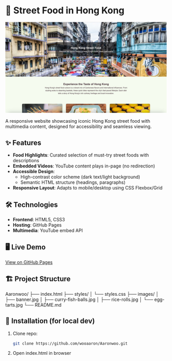 # 🍢 Street Food in Hong Kong  

![Project Preview](screenshots/preview.jpg) 

A responsive website showcasing iconic Hong Kong street food with multimedia content, designed for accessibility and seamless viewing.

## ✨ Features
- **Food Highlights**: Curated selection of must-try street foods with descriptions
- **Embedded Videos**: YouTube content plays in-page (no redirection)
- **Accessible Design**:
  - High-contrast color scheme (dark text/light background)
  - Semantic HTML structure (headings, paragraphs)
- **Responsive Layout**: Adapts to mobile/desktop using CSS Flexbox/Grid

## 🛠️ Technologies
- **Frontend**: HTML5, CSS3
- **Hosting**: GitHub Pages
- **Multimedia**: YouTube embed API

## 🖥️ Live Demo
[View on GitHub Pages](https://wooaaron.github.io/Aaronwoo/) 

## 🏗️ Project Structure
Aaronwoo/
├── index.html
├── styles/
│   └── styles.css
├── images/
│   ├── banner.jpg
│   ├── curry-fish-balls.jpg
│   ├── rice-rolls.jpg
│   └── egg-tarts.jpg
└── README.md

## 🚀 Installation (for local dev)
1. Clone repo:
   ```bash
   git clone https://github.com/wooaaron/Aaronwoo.git
2. Open index.html in browser
